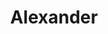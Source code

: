 ---
layout: quest-table
title: Alexander
permalink: /quests/raids/alexander
quests:
  - name: Disarmed
    level: 60
    rowId: 67626
    questId: HeaVnr101_02090
    genre:
      id: '18'
      name: Alexander Quests
    icon: '71140'
    issuer:
      location: Idyllshire
      coords: (7.5, 6.5)
      name: Slowfix
    steps:
      - location: The Dravanian Hinterlands
        coords: (21.9, 18.9)
        name: Speak with Backrix at Bigwest Shortstop.
      - location: The Dravanian Hinterlands
        coords: (23.9, 26.5)
        name: Speak with Biggs in the Makers' Quarter.
      - location: The Dravanian Hinterlands
        coords: (21.7, 18.9)
        name: Use the pinch of 3G7-001B on Roundrox's junk pile at Bigwest Shortstop.
      - location: The Dravanian Hinterlands
        coords: (21.7, 18.9)
        name: Retrieve the glowing stone.
      - location: The Dravanian Hinterlands
        coords: (23.9, 26.5)
        name: Deliver the glowstone to Wedge in the Makers' Quarter.
      - location: The Fist of the Father
        coords: (11.2, 8.4)
        name: Enter the Fist of the Father.
      - location: The Dravanian Hinterlands
        coords: (21.8, 18.8)
        name: Enter the Fist of the Father.
      - location: The Dravanian Hinterlands
        coords: (21.8, 18.8)
        name: Report to Biggs.
    unlocks:
      - name: Alexander - The Fist of the Father
        type: raid
        levelRequired: 60
        levelSync: 60
        ilevelRequired: 170
        ilevelSync: 0
    requires:
      - name: Heavensward
        level: 60
        rowId: 67205
        questId: HeaVna707_01669
        genre:
          id: '3'
          name: Heavensward
        icon: '71000'
    partQuestNo: 1
  - name: Steel and Steam
    level: 60
    rowId: 67627
    questId: HeaVnr102_02091
    genre:
      id: '18'
      name: Alexander Quests
    icon: '71140'
    issuer:
      location: The Dravanian Hinterlands
      coords: (21.8, 18.8)
      name: Biggs
    steps:
      - location: The Cuff of the Father
        coords: (11.2, 9.6)
        name: Enter the Cuff of the Father.
      - location: The Dravanian Hinterlands
        coords: (21.8, 18.8)
        name: Enter the Cuff of the Father.
      - location: The Dravanian Hinterlands
        coords: (21.8, 18.8)
        name: Report to Biggs.
    unlocks:
      - name: Alexander - The Cuff of the Father
        type: raid
        levelRequired: 60
        levelSync: 60
        ilevelRequired: 170
        ilevelSync: 0
    partQuestNo: 2
  - name: Tinker, Seeker, Soldier, Spy
    level: 60
    rowId: 67628
    questId: HeaVnr103_02092
    genre:
      id: '18'
      name: Alexander Quests
    icon: '71140'
    issuer:
      location: The Dravanian Hinterlands
      coords: (21.8, 18.8)
      name: Biggs
    steps:
      - location: The Arm of the Father
        coords: (12.4, 9.7)
        name: Enter the Arm of the Father.
      - location: The Dravanian Hinterlands
        coords: (21.8, 18.8)
        name: Enter the Arm of the Father.
      - location: The Dravanian Hinterlands
        coords: (21.7, 18.9)
        name: Speak with Mide.
    unlocks:
      - name: Alexander - The Arm of the Father
        type: raid
        levelRequired: 60
        levelSync: 60
        ilevelRequired: 170
        ilevelSync: 0
    partQuestNo: 3
  - name: The Pulsing Heart
    level: 60
    rowId: 67629
    questId: HeaVnr104_02093
    genre:
      id: '18'
      name: Alexander Quests
    icon: '71140'
    issuer:
      location: The Dravanian Hinterlands
      coords: (21.7, 18.9)
      name: Mide
    steps:
      - location: The Burden of the Father
        coords: (11.2, 11.2)
        name: Enter the Burden of the Father.
      - location: Alexander
        coords: (21.4, 21.5)
        name: Enter the Burden of the Father.
      - location: The Dravanian Hinterlands
        coords: (23.9, 26.6)
        name: Learn what has happened in the Makers' Quarter.
    unlocks:
      - name: Alexander - The Burden of the Father
        type: raid
        levelRequired: 60
        levelSync: 60
        ilevelRequired: 170
        ilevelSync: 0
    partQuestNo: 4
  - name: Enigma
    level: 60
    rowId: 67630
    questId: HeaVnr105_02094
    genre:
      id: '18'
      name: Alexander Quests
    icon: '71140'
    issuer:
      location: The Dravanian Hinterlands
      coords: (23.9, 26.6)
      name: Redbrix
    steps:
      - location: The Dravanian Hinterlands
        coords: (21.7, 18.9)
        name: Speak with Mide at Bigwest Shortstop.
      - location: The Dravanian Hinterlands
        coords: (21.7, 18.9)
        name: Speak with Roundrox.
    unlocks:
      - id: 1164
        name: Awake the Metal
        type: achievement
    partQuestNo: 5
  - name: Rearmed
    level: 60
    rowId: 67785
    questId: HeaVnr201_02249
    genre:
      id: '18'
      name: Alexander Quests
    icon: '71140'
    issuer:
      location: The Dravanian Hinterlands
      coords: (21.7, 18.9)
      name: Roundrox
    steps:
      - location: The Dravanian Hinterlands
        coords: (17.8, 18.2)
        name: Search for Mide and deliver the glowstone to her.
      - location: The Dravanian Hinterlands
        coords: (21.8, 18.9)
        name: Speak with Wedge.
      - location: The Dravanian Hinterlands
        coords: (23.6, 24.1)
        name: Speak with Biggs.
      - location: The Dravanian Hinterlands
        coords: (20.6, 26.1)
        name: Speak with Lightkix Eyesfixed.
      - location: The Fist of the Son
        coords: (11.2, 7.4)
        name: Enter the Fist of the Son.
      - location: The Dravanian Hinterlands
        coords: (21.8, 18.8)
        name: Report to Biggs.
    unlocks:
      - name: Alexander - The Fist of the Son
        type: raid
        levelRequired: 60
        levelSync: 60
        ilevelRequired: 200
        ilevelSync: 0
    partQuestNo: 6
  - name: The Folly of Youth
    level: 60
    rowId: 67786
    questId: HeaVnr202_02250
    genre:
      id: '18'
      name: Alexander Quests
    icon: '71140'
    issuer:
      location: The Dravanian Hinterlands
      coords: (21.8, 18.8)
      name: Biggs
    steps:
      - location: The Cuff of the Son
        coords: (11.2, 7.6)
        name: Enter the Cuff of the Son.
      - location: The Dravanian Hinterlands
        coords: (21.7, 18.9)
        name: Speak with Mide.
    unlocks:
      - name: Alexander - The Cuff of the Son
        type: raid
        levelRequired: 60
        levelSync: 60
        ilevelRequired: 200
        ilevelSync: 0
    partQuestNo: 7
  - name: Toppling the Tyrant
    level: 60
    rowId: 67787
    questId: HeaVnr203_02251
    genre:
      id: '18'
      name: Alexander Quests
    icon: '71140'
    issuer:
      location: The Dravanian Hinterlands
      coords: (21.7, 18.9)
      name: Mide
    steps:
      - location: The Arm of the Son
        coords: (9.0, 7.8)
        name: Enter the Arm of the Son.
      - location: The Dravanian Hinterlands
        coords: (21.9, 18.9)
        name: Report to Backrix.
    unlocks:
      - name: Alexander - The Arm of the Son
        type: raid
        levelRequired: 60
        levelSync: 60
        ilevelRequired: 200
        ilevelSync: 0
    partQuestNo: 8
  - name: One Step Behind
    level: 60
    rowId: 67788
    questId: HeaVnr204_02252
    genre:
      id: '18'
      name: Alexander Quests
    icon: '71140'
    issuer:
      location: The Dravanian Hinterlands
      coords: (21.9, 18.9)
      name: Backrix
    steps:
      - location: The Burden of the Son
        coords: (11.2, 11.2)
        name: Enter the Burden of the Son.
      - location: Alexander
        coords: (21.5, 21.5)
        name: Enter the Burden of the Son.
      - location: The Dravanian Hinterlands
        coords: (21.9, 18.9)
        name: Report to Backrix.
    unlocks:
      - name: Alexander - The Burden of the Son
        type: raid
        levelRequired: 60
        levelSync: 60
        ilevelRequired: 200
        ilevelSync: 0
    partQuestNo: 9
  - name: A Gob in the Machine
    level: 60
    rowId: 67789
    questId: HeaVnr205_02253
    genre:
      id: '18'
      name: Alexander Quests
    icon: '71140'
    issuer:
      location: The Dravanian Hinterlands
      coords: (21.9, 18.9)
      name: Backrix
    steps:
      - location: The Dravanian Hinterlands
        coords: (21.8, 18.9)
        name: Speak with Mide.
      - location: The Dravanian Hinterlands
        coords: (21.8, 18.8)
        name: Wait for Cid to arrive.
      - location: The Dravanian Hinterlands
        coords: (21.5, 19.6)
        name: Speak with Wedge.
      - location: The Dravanian Hinterlands
        coords: (21.7, 18.9)
        name: Speak with Mide at Bigwest Shortstop.
    unlocks:
      - id: 1494
        name: The Midas Touch
        type: achievement
    partQuestNo: 10
  - name: The Coeurl and the Colossus
    level: 60
    rowId: 67871
    questId: HeaVnr301_02335
    genre:
      id: '18'
      name: Alexander Quests
    icon: '71140'
    issuer:
      location: The Dravanian Hinterlands
      coords: (21.7, 18.9)
      name: Mide
    steps:
      - location: The Dravanian Hinterlands
        coords: (20.1, 19.9)
        name: Speak with Mide.
      - location: The Dravanian Hinterlands
        coords: (23.5, 23.9)
        name: Rendezvous with Biggs.
      - location: Eyes of the Creator
        coords: (11.2, 13.4)
        name: Enter the Eyes of the Creator.
      - location: The Dravanian Hinterlands
        coords: (23.5, 24.0)
        name: Enter the Eyes of the Creator.
      - location: The Dravanian Hinterlands
        coords: (23.5, 23.9)
        name: Speak with Biggs.
    unlocks:
      - name: Alexander - The Eyes of the Creator
        type: raid
        levelRequired: 60
        levelSync: 60
        ilevelRequired: 230
        ilevelSync: 0
    partQuestNo: 11
  - name: Biggs and Wedge's Excellent Adventure
    level: 60
    rowId: 67872
    questId: HeaVnr302_02336
    genre:
      id: '18'
      name: Alexander Quests
    icon: '71140'
    issuer:
      location: The Dravanian Hinterlands
      coords: (23.5, 23.9)
      name: Biggs
    steps:
      - location: Breath of the Creator
        coords: (11.2, 9.8)
        name: Enter the Breath of the Creator.
      - location: The Dravanian Hinterlands
        coords: (22.1, 28.0)
        name: Enter the Breath of the Creator.
      - location: The Dravanian Hinterlands
        coords: (22.2, 27.7)
        name: Report to Biggs.
    unlocks:
      - name: Alexander - The Breath of the Creator
        type: raid
        levelRequired: 60
        levelSync: 60
        ilevelRequired: 230
        ilevelSync: 0
    partQuestNo: 12
  - name: Thus Spake Quickthinx
    level: 60
    rowId: 67873
    questId: HeaVnr303_02337
    genre:
      id: '18'
      name: Alexander Quests
    icon: '71140'
    issuer:
      location: The Dravanian Hinterlands
      coords: (21.6, 19.6)
      name: Biggs
    steps:
      - location: Heart of the Creator
        coords: (11.2, 12.2)
        name: Enter the Heart of the Creator.
      - location: The Dravanian Hinterlands
        coords: (21.8, 18.8)
        name: Enter the Heart of the Creator.
      - location: The Dravanian Hinterlands
        coords: (21.7, 18.9)
        name: Report to Biggs.
    unlocks:
      - name: Alexander - The Heart of the Creator
        type: raid
        levelRequired: 60
        levelSync: 60
        ilevelRequired: 230
        ilevelSync: 0
    partQuestNo: 13
  - name: Judgment Day
    level: 60
    rowId: 67874
    questId: HeaVnr304_02338
    genre:
      id: '18'
      name: Alexander Quests
    icon: '71140'
    issuer:
      location: The Dravanian Hinterlands
      coords: (21.7, 18.9)
      name: Biggs
    steps:
      - location: Heart of the Creator
        coords: (11.2, 12.2)
        name: Travel to the Main Generators.
      - location: Soul of the Creator
        coords: (11.2, 11.2)
        name: Enter the Soul of the Creator.
      - location: Heart of the Creator
        coords: (21.5, 21.5)
        name: Enter the Soul of the Creator.
      - location: The Dravanian Hinterlands
        coords: (17.9, 22.3)
        name: Escape from Central Control.
      - location: The Dravanian Hinterlands
        coords: (17.8, 22.4)
        name: Report to Biggs.
    unlocks:
      - name: Alexander - The Soul of the Creator
        type: raid
        levelRequired: 60
        levelSync: 60
        ilevelRequired: 230
        ilevelSync: 0
    partQuestNo: 14
  - name: Of Endings and Beginnings
    level: 60
    rowId: 67875
    questId: HeaVnr305_02339
    genre:
      id: '18'
      name: Alexander Quests
    icon: '71140'
    issuer:
      location: The Dravanian Hinterlands
      coords: (17.8, 22.4)
      name: Biggs
    steps:
      - location: The Dravanian Hinterlands
        coords: (17.8, 18.2)
        name: Search for Roundrox.
      - location: The Dravanian Hinterlands
        coords: (21.9, 18.9)
        name: Deliver the weathered manuscript to Backrix.
    unlocks:
      - id: 1629
        name: Back in Time
        type: achievement
    partQuestNo: 15
genre:
  genreId: '18'
  name: Alexander Quests


---